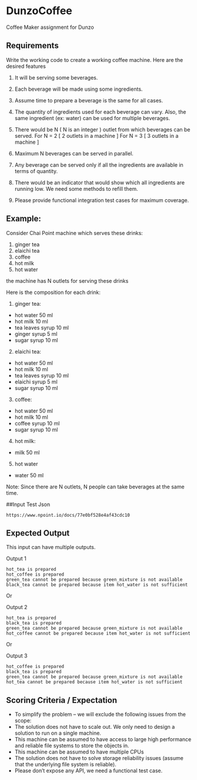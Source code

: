 # DunzoCoffee
Coffee Maker assignment for Dunzo

## Requirements
Write the working code to create a working coffee machine. Here are the desired features
1. It will be serving some beverages.
2. Each beverage will be made using some ingredients.
3. Assume time to prepare a beverage is the same for all cases.
4. The quantity of ingredients used for each beverage can vary. Also, the same ingredient (ex:
   water) can be used for multiple beverages.
5. There would be N ( N is an integer ) outlet from which beverages can be served.
   For N = 2 [ 2 outlets in a machine ]
   For N = 3 [ 3 outlets in a machine ]

6. Maximum N beverages can be served in parallel.
7. Any beverage can be served only if all the ingredients are available in terms of quantity.
8. There would be an indicator that would show which all ingredients are running low. We need
   some methods to refill them.
9. Please provide functional integration test cases for maximum coverage.

## Example:
Consider Chai Point machine which serves these drinks:
1. ginger tea
2. elaichi tea
3. coffee
4. hot milk
5. hot water

the machine has N outlets for serving these drinks

Here is the composition for each drink:

1. ginger tea:
- hot water 50 ml
- hot milk 10 ml
- tea leaves syrup 10 ml
- ginger syrup 5 ml
- sugar syrup 10 ml
2. elaichi tea:
- hot water 50 ml
- hot milk 10 ml
- tea leaves syrup 10 ml
- elaichi syrup 5 ml
- sugar syrup 10 ml
3. coffee:
- hot water 50 ml
- hot milk 10 ml
- coffee syrup 10 ml
- sugar syrup 10 ml
4. hot milk:
- milk 50 ml
5. hot water
- water 50 ml

Note: Since there are N outlets, N people can take beverages at the same time.

##Input Test Json
```
https://www.npoint.io/docs/77e0bf528e4af43cdc10
```

## Expected Output
This input can have multiple outputs.

Output 1
```
hot_tea is prepared
hot_coffee is prepared
green_tea cannot be prepared because green_mixture is not available
black_tea cannot be prepared because item hot_water is not sufficient
```

Or

Output 2
```
hot_tea is prepared
black_tea is prepared
green_tea cannot be prepared because green_mixture is not available
hot_coffee cannot be prepared because item hot_water is not sufficient
```

Or

Output 3
```
hot_coffee is prepared
black_tea is prepared
green_tea cannot be prepared because green_mixture is not available
hot_tea cannot be prepared because item hot_water is not sufficient
```

## Scoring Criteria / Expectation
- To simplify the problem – we will exclude the following issues from the scope:
- The solution does not have to scale out. We only need to design a solution to run on a single
machine.
- This machine can be assumed to have access to large high performance and reliable file
systems to store the objects in.
- This machine can be assumed to have multiple CPUs
- The solution does not have to solve storage reliability issues (assume that the underlying file
system is reliable).
- Please don’t expose any API, we need a functional test case.

